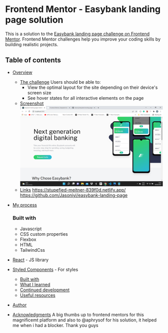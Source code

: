 # Frontend Mentor - Easybank landing page solution

This is a solution to the [Easybank landing page challenge on Frontend Mentor](https://www.frontendmentor.io/challenges/easybank-landing-page-WaUhkoDN). Frontend Mentor challenges help you improve your coding skills by building realistic projects.

## Table of contents

- [Overview](#overview)

  - [The challenge](#the-challenge)
    Users should be able to:
    - View the optimal layout for the site depending on their device's screen size
    - See hover states for all interactive elements on the page
  - [Screenshot](#screenshot)
    ![](./easybank-landingpage.png)
  - [Links](#links)
    https://stupefied-meitner-839f0d.netlify.app/
    https://github.com/Jasoniyi/easybank-landing-page

- [My process](#my-process)

  ### Built with

  - Javascript
  - CSS custom properties
  - Flexbox
  - HTML
  - TailwindCss

- [React](https://reactjs.org/) - JS library
- [Styled Components](https://styled-components.com/) - For styles
  - [Built with](#built-with)
  - [What I learned](#what-i-learned)
  - [Continued development](#continued-development)
  - [Useful resources](#useful-resources)
- [Author](#author)
- [Acknowledgments](#acknowledgments)
  A big thumbs up to frontend mentors for this magnificemt platform and also to
  @aphrysof for his solution, it helped me when i had a blocker.
  Thank you guys
